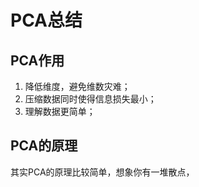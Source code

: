 # PCA总结



## PCA作用

1. 降低维度，避免维数灾难；
2. 压缩数据同时使得信息损失最小；
3. 理解数据更简单；



## PCA的原理

其实PCA的原理比较简单，想象你有一堆散点，